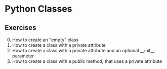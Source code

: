 # Python Classes
## Exercises
0. How to create an "empty" class
1. How to create a class with a private attribute
2. How to create a class with a private attribute and an optional \_\_init\_\_ parameter
3. How to create a class with a public method, that uses a private attribute
